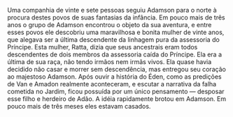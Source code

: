 ﻿Uma companhia de vinte e sete pessoas seguiu Adamson para o norte à procura destes povos de suas fantasias da infância. Em pouco mais de três anos o grupo de Adamson encontrou o objeto da sua aventura, e entre esses povos ele descobriu uma maravilhosa e bonita mulher de vinte anos, que alegava ser a última descendente da linhagem pura da assessoria do Príncipe. Esta mulher, Ratta, dizia que seus ancestrais eram todos descendentes de dois membros da assessoria caída do Príncipe. Ela era a última de sua raça, não tendo irmãos nem irmãs vivos. Ela quase havia decidido não casar e morrer sem descendência, mas entregou seu coração ao majestoso Adamson. Após ouvir a história do Éden, como as predições de Van e Amadon realmente aconteceram, e escutar a narrativa da falha cometida no Jardim, ficou possuída por um único pensamento — desposar esse filho e herdeiro de Adão. A idéia rapidamente brotou em Adamson. Em pouco mais de três meses eles estavam casados.